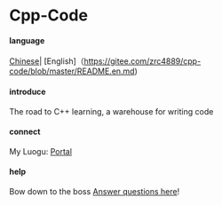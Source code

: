 # Cpp-Code

#### language

[Chinese](https://gitee.com/zrc4889/cpp-code/blob/master/README.md)| [English]（https://gitee.com/zrc4889/cpp-code/blob/master/README.en.md)

#### introduce
The road to C++ learning, a warehouse for writing code

#### connect
My Luogu: [Portal](https://www.luogu.com.cn/user/523217)

#### help
Bow down to the boss [Answer questions here](https://gitee.com/zrc4889/cpp-code/issues)!